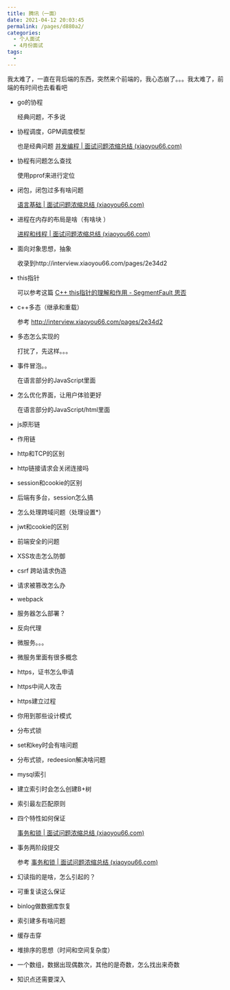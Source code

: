 ```yaml
---
title: 腾讯（一面）
date: 2021-04-12 20:03:45
permalink: /pages/d880a2/
categories:
  - 个人面试
  - 4月份面试
tags:
  - 
---
```


我太难了，一直在背后端的东西，突然来个前端的，我心态崩了。。。我太难了，前端的有时间也去看看吧

- go的协程

  经典问题，不多说

- 协程调度，GPM调度模型

  也是经典问题 [并发编程 | 面试问题浓缩总结 (xiaoyou66.com)](http://interview.xiaoyou66.com/pages/b71ee4/#调度器)

- 协程有问题怎么查找

  使用pprof来进行定位

- 闭包，闭包过多有啥问题

  [语言基础 | 面试问题浓缩总结 (xiaoyou66.com)](http://interview.xiaoyou66.com/pages/1b02b4/#函数调用)

- 进程在内存的布局是啥（有啥块 ）

  [进程和线程 | 面试问题浓缩总结 (xiaoyou66.com)](http://interview.xiaoyou66.com/pages/5bfa72/#基本概念)

- 面向对象思想，抽象

  收录到http://interview.xiaoyou66.com/pages/2e34d2

- this指针

  可以参考这篇 [C++ this指针的理解和作用 - SegmentFault 思否](https://segmentfault.com/a/1190000021146161)

- c++多态（继承和重载）

  参考 http://interview.xiaoyou66.com/pages/2e34d2

- 多态怎么实现的

  打扰了，先这样。。。

- 事件冒泡。。

  在语言部分的JavaScript里面

- 怎么优化界面，让用户体验更好

  在语言部分的JavaScript/html里面

- js原形链

- 作用链

- http和TCP的区别

- http链接请求会关闭连接吗

- session和cookie的区别

- 后端有多台，session怎么搞

- 怎么处理跨域问题（处理设置*）

- jwt和cookie的区别

- 前端安全的问题

- XSS攻击怎么防御

- csrf 跨站请求伪造

- 请求被篡改怎么办

- webpack

- 服务器怎么部署？

- 反向代理

- 微服务。。。

- 微服务里面有很多概念

- https，证书怎么申请

- https中间人攻击

- https建立过程

- 你用到那些设计模式

-  分布式锁

- set和key时会有啥问题

- 分布式锁，redeesion解决啥问题

- mysql索引

- 建立索引时会怎么创建B+树

- 索引最左匹配原则

- 四个特性如何保证

  [事务和锁 | 面试问题浓缩总结 (xiaoyou66.com)](http://interview.xiaoyou66.com/pages/4b1eef/#数据库的四种隔离级别)

- 事务两阶段提交

  参考 [事务和锁 | 面试问题浓缩总结 (xiaoyou66.com)](http://interview.xiaoyou66.com/pages/4b1eef/#mysql的几种锁)

- 幻读指的是啥，怎么引起的？

- 可重复读这么保证

- binlog做数据库恢复

- 索引建多有啥问题

- 缓存击穿

- 堆排序的思想（时间和空间复杂度）

- 一个数组，数据出现偶数次，其他的是奇数，怎么找出来奇数

- 知识点还需要深入



